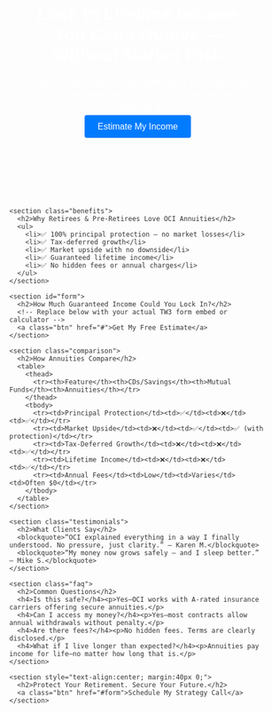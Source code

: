 <!DOCTYPE html>
<html lang="en">
<head>
  <meta charset="UTF-8" />
  <meta name="viewport" content="width=device-width, initial-scale=1" />
  <title>OCI Annuity Landing Page</title>
  <style>
    body { font-family: sans-serif; margin:0; padding:0; color:#333; }
    .container { max-width: 800px; margin:auto; padding:20px; }
    header { background:url('https://via.placeholder.com/1200x400') center/cover; color:#fff; text-align:center; padding:80px 20px; }
    header h1 { font-size:2rem; margin-bottom:0.5rem; }
    header p { font-size:1.2rem; margin-bottom:1rem; }
    .btn { background:#007BFF; color:#fff; padding:12px 24px; text-decoration:none; font-size:1rem; border-radius:4px; }
    .benefits, .comparison, .testimonials, .faq { margin-top:40px; }
    .benefits ul { list-style:none; padding:0; }
    .benefits ul li { margin:8px 0; }
    .comparison table { width:100%; border-collapse:collapse; }
    .comparison th, .comparison td { border:1px solid #ccc; padding:8px; text-align:center; }
    blockquote { font-style:italic; margin:20px 0; }
    h2 { margin-top: 40px; }
  </style>
</head>
<body>
  <div class="container">
    <header>
      <h1>Lock In Lifetime Income You Can’t Outlive — Without Market Risk</h1>
      <p>Discover how annuities grow your savings with zero downside while providing guaranteed income for life.</p>
      <a class="btn" href="#form">Estimate My Income</a>
    </header>

    <section class="benefits">
      <h2>Why Retirees & Pre‑Retirees Love OCI Annuities</h2>
      <ul>
        <li>✅ 100% principal protection — no market losses</li>
        <li>✅ Tax-deferred growth</li>
        <li>✅ Market upside with no downside</li>
        <li>✅ Guaranteed lifetime income</li>
        <li>✅ No hidden fees or annual charges</li>
      </ul>
    </section>

    <section id="form">
      <h2>How Much Guaranteed Income Could You Lock In?</h2>
      <!-- Replace below with your actual TW3 form embed or calculator -->
      <a class="btn" href="#">Get My Free Estimate</a>
    </section>

    <section class="comparison">
      <h2>How Annuities Compare</h2>
      <table>
        <thead>
          <tr><th>Feature</th><th>CDs/Savings</th><th>Mutual Funds</th><th>Annuities</th></tr>
        </thead>
        <tbody>
          <tr><td>Principal Protection</td><td>✅</td><td>❌</td><td>✅</td></tr>
          <tr><td>Market Upside</td><td>❌</td><td>✅</td><td>✅ (with protection)</td></tr>
          <tr><td>Tax-Deferred Growth</td><td>❌</td><td>❌</td><td>✅</td></tr>
          <tr><td>Lifetime Income</td><td>❌</td><td>❌</td><td>✅</td></tr>
          <tr><td>Annual Fees</td><td>Low</td><td>Varies</td><td>Often $0</td></tr>
        </tbody>
      </table>
    </section>

    <section class="testimonials">
      <h2>What Clients Say</h2>
      <blockquote>“OCI explained everything in a way I finally understood. No pressure, just clarity.” – Karen M.</blockquote>
      <blockquote>“My money now grows safely — and I sleep better.” – Mike S.</blockquote>
    </section>

    <section class="faq">
      <h2>Common Questions</h2>
      <h4>Is this safe?</h4><p>Yes—OCI works with A-rated insurance carriers offering secure annuities.</p>
      <h4>Can I access my money?</h4><p>Yes—most contracts allow annual withdrawals without penalty.</p>
      <h4>Are there fees?</h4><p>No hidden fees. Terms are clearly disclosed.</p>
      <h4>What if I live longer than expected?</h4><p>Annuities pay income for life—no matter how long that is.</p>
    </section>

    <section style="text-align:center; margin:40px 0;">
      <h2>Protect Your Retirement. Secure Your Future.</h2>
      <a class="btn" href="#form">Schedule My Strategy Call</a>
    </section>
  </div>
</body>
</html>
